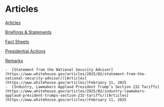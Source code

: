 # 					Articles				

[Articles](/articles/)

[Briefings &amp; Statements](/briefings-statements/)

[Fact Sheets](/fact-sheets/)

[Presidential Actions](/presidential-actions/)

[Remarks](/remarks/)

    -  [Statement from the National Security Advisor](https://www.whitehouse.gov/articles/2025/02/statement-from-the-national-security-advisor/)[Articles](https://www.whitehouse.gov/articles/)February 11, 2025 
    -  [Industry, Lawmakers Applaud President Trump’s Section 232 Tariffs](https://www.whitehouse.gov/articles/2025/02/industry-lawmakers-applaud-president-trumps-section-232-tariffs/)[Articles](https://www.whitehouse.gov/articles/)February 11, 2025
